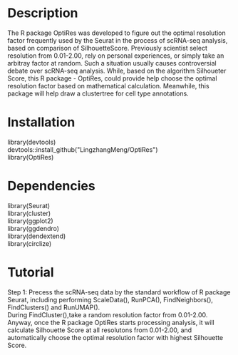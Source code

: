 # Description
The R package OptiRes was developed to figure out the optimal resolution factor frequently used by the Seurat in the process of scRNA-seq analysis,
based on comparison of SilhouetteScore. Previously scientist select resolution from 0.01-2.00, rely on personal experiences, or simply take an arbitray
factor at random. Such a situation usually causes controversial debate over scRNA-seq analysis. While, based on the algorithm Silhoueter Score, this R package - OptiRes,
could provide help choose the optimal resolution factor based on mathematical calculation. Meanwhile, this package will help draw a clustertree for cell type annotations.

# Installation
library(devtools) <br/> 
devtools::install_github("LingzhangMeng/OptiRes")<br/> 
library(OptiRes)<br/> 

# Dependencies
library(Seurat) <br/> 
library(cluster) <br/> 
library(ggplot2) <br/> 
library(ggdendro) <br/> 
library(dendextend) <br/> 
library(circlize) <br/> 

# Tutorial

Step 1: Precess the scRNA-seq data by the standard workflow of R package Seurat, including performing ScaleData(),  RunPCA(), FindNeighbors(), FindClusters() and RunUMAP(). <br/> 
During FindCluster(),take a random resolution factor from 0.01-2.00. Anyway, once the R package OptiRes starts processing analysis, it will calculate Silhouette Score at all resolutons from 0.01-2.00,
and automatically choose the optimal resolution factor with highest Silhouette Score.<br/> <br/> 
